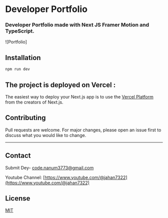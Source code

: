 # Developer Portfolio

### Developer Portfolio made with Next JS Framer Motion and TypeScript.

![Portfolio]
## Installation

```bash
npm run dev
```

## The project is deployed on Vercel : 
The easiest way to deploy your Next.js app is to use the [Vercel Platform](https://vercel.com/new?utm_medium=default-template&filter=next.js&utm_source=create-next-app&utm_campaign=create-next-app-readme) from the creators of Next.js.



## Contributing
Pull requests are welcome. For major changes, please open an issue first to discuss what you would like to change.

--- 
## Contact

Submit Dey- [code.nanum3773@gmail.com](mailto:code.nanum@gmail.com)

Youtube Channel: [https://www.youtube.com/@jahan7322](https://www.youtube.com/@jahan7322)


## License
[MIT](https://choosealicense.com/licenses/mit/)
